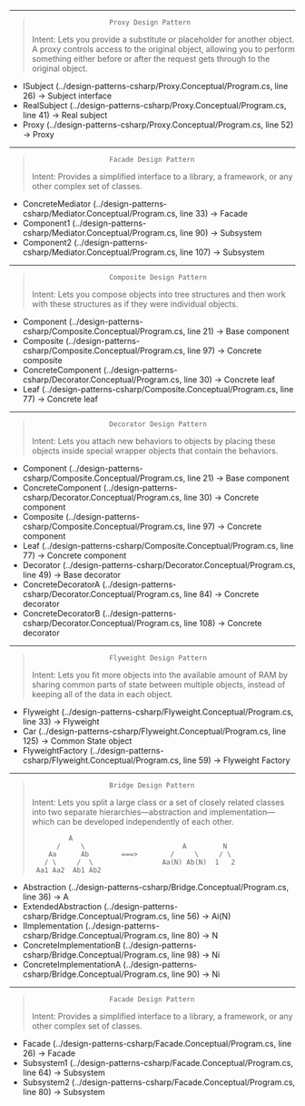 
---
>                        Proxy Design Pattern
>            
>Intent: Lets you provide a substitute or placeholder for another object. A
>proxy controls access to the original object, allowing you to perform
>something either before or after the request gets through to the original
>object.    

* ISubject (../design-patterns-csharp/Proxy.Conceptual/Program.cs, line 26) -> Subject interface  
* RealSubject (../design-patterns-csharp/Proxy.Conceptual/Program.cs, line 41) -> Real subject  
* Proxy (../design-patterns-csharp/Proxy.Conceptual/Program.cs, line 52) -> Proxy  

---
>                        Facade Design Pattern
>
>Intent: Provides a simplified interface to a library, a framework, or any
>other complex set of classes.    

* ConcreteMediator (../design-patterns-csharp/Mediator.Conceptual/Program.cs, line 33) -> Facade  
* Component1 (../design-patterns-csharp/Mediator.Conceptual/Program.cs, line 90) -> Subsystem  
* Component2 (../design-patterns-csharp/Mediator.Conceptual/Program.cs, line 107) -> Subsystem  

---
>                        Composite Design Pattern
>
>Intent: Lets you compose objects into tree structures and then work with
>these structures as if they were individual objects.    

* Component (../design-patterns-csharp/Composite.Conceptual/Program.cs, line 21) -> Base component  
* Composite (../design-patterns-csharp/Composite.Conceptual/Program.cs, line 97) -> Concrete composite  
* ConcreteComponent (../design-patterns-csharp/Decorator.Conceptual/Program.cs, line 30) -> Concrete leaf  
* Leaf (../design-patterns-csharp/Composite.Conceptual/Program.cs, line 77) -> Concrete leaf  

---
>                        Decorator Design Pattern
>
>Intent: Lets you attach new behaviors to objects by placing these objects
>inside special wrapper objects that contain the behaviors.    

* Component (../design-patterns-csharp/Composite.Conceptual/Program.cs, line 21) -> Base component  
* ConcreteComponent (../design-patterns-csharp/Decorator.Conceptual/Program.cs, line 30) -> Concrete component  
* Composite (../design-patterns-csharp/Composite.Conceptual/Program.cs, line 97) -> Concrete component  
* Leaf (../design-patterns-csharp/Composite.Conceptual/Program.cs, line 77) -> Concrete component  
* Decorator (../design-patterns-csharp/Decorator.Conceptual/Program.cs, line 49) -> Base decorator  
* ConcreteDecoratorA (../design-patterns-csharp/Decorator.Conceptual/Program.cs, line 84) -> Concrete decorator  
* ConcreteDecoratorB (../design-patterns-csharp/Decorator.Conceptual/Program.cs, line 108) -> Concrete decorator  

---
>                        Flyweight Design Pattern
>
>Intent: Lets you fit more objects into the available amount of RAM by sharing
>common parts of state between multiple objects, instead of keeping all of the
>data in each object.    

* Flyweight (../design-patterns-csharp/Flyweight.Conceptual/Program.cs, line 33) -> Flyweight  
* Car (../design-patterns-csharp/Flyweight.Conceptual/Program.cs, line 125) -> Common State object  
* FlyweightFactory (../design-patterns-csharp/Flyweight.Conceptual/Program.cs, line 59) -> Flyweight Factory  

---
>                        Bridge Design Pattern
>
>Intent: Lets you split a large class or a set of closely related classes into
>two separate hierarchies—abstraction and implementation—which can be
>developed independently of each other.
>
>              A
>           /     \                        A         N
>         Aa      Ab        ===>        /     \     / \
>        / \     /  \                 Aa(N) Ab(N)  1   2
>      Aa1 Aa2  Ab1 Ab2    

* Abstraction (../design-patterns-csharp/Bridge.Conceptual/Program.cs, line 36) -> A  
* ExtendedAbstraction (../design-patterns-csharp/Bridge.Conceptual/Program.cs, line 56) -> Ai(N)  
* IImplementation (../design-patterns-csharp/Bridge.Conceptual/Program.cs, line 80) -> N  
* ConcreteImplementationB (../design-patterns-csharp/Bridge.Conceptual/Program.cs, line 98) -> Ni  
* ConcreteImplementationA (../design-patterns-csharp/Bridge.Conceptual/Program.cs, line 90) -> Ni  

---
>                        Facade Design Pattern
>
>Intent: Provides a simplified interface to a library, a framework, or any
>other complex set of classes.    

* Facade (../design-patterns-csharp/Facade.Conceptual/Program.cs, line 26) -> Facade  
* Subsystem1 (../design-patterns-csharp/Facade.Conceptual/Program.cs, line 64) -> Subsystem  
* Subsystem2 (../design-patterns-csharp/Facade.Conceptual/Program.cs, line 80) -> Subsystem  
